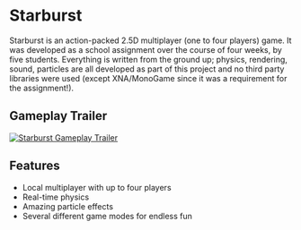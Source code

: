 # Starburst

Starburst is an action-packed 2.5D multiplayer (one to four players) game. It was developed as a school assignment over the course of four weeks, by five students. Everything is written from the ground up; physics, rendering, sound, particles are all developed as part of this project and no third party libraries were used (except XNA/MonoGame since it was a requirement for the assignment!).

## Gameplay Trailer

[![Starburst Gameplay Trailer](https://img.youtube.com/vi/_eqN-0lsymg/0.jpg)](https://www.youtube.com/watch?v=_eqN-0lsymg)

## Features

* Local multiplayer with up to four players
* Real-time physics
* Amazing particle effects
* Several different game modes for endless fun

